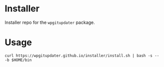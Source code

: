 # Installer

Installer repo for the `wpgitupdater` package.

# Usage

`curl https://wpgitupdater.github.io/installer/install.sh | bash -s -- -b $HOME/bin`
